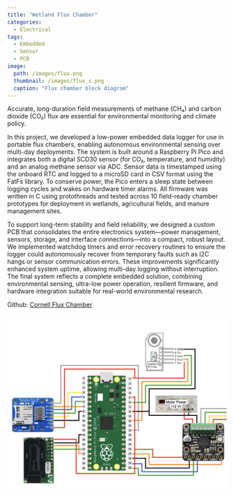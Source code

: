 ```yaml
---
title: "Wetland Flux Chamber"
categories:
  - Electrical
tags:
  - Embedded
  - Sensor
  - PCB
image: 
  path: /images/flux.png
  thumbnail: /images/flux_s.png
  caption: "Flux chamber block diagram"
---
```


Accurate, long-duration field measurements of methane (CH₄) and carbon dioxide (CO₂) flux are essential for environmental monitoring and climate policy. 

In this project, we developed a low-power embedded data logger for use in portable flux chambers, enabling autonomous environmental sensing over multi-day deployments. The system is built around a Raspberry Pi Pico and integrates both a digital SCD30 sensor (for CO₂, temperature, and humidity) and an analog methane sensor via ADC. Sensor data is timestamped using the onboard RTC and logged to a microSD card in CSV format using the FatFs library. To conserve power, the Pico enters a sleep state between logging cycles and wakes on hardware timer alarms. All firmware was written in C using protothreads and tested across 10 field-ready chamber prototypes for deployment in wetlands, agricultural fields, and manure management sites.

To support long-term stability and field reliability, we designed a custom PCB that consolidates the entire electronics system—power management, sensors, storage, and interface connections—into a compact, robust layout. We implemented watchdog timers and error recovery routines to ensure the logger could autonomously recover from temporary faults such as I2C hangs or sensor communication errors. These improvements significantly enhanced system uptime, allowing multi-day logging without interruption. The final system reflects a complete embedded solution, combining environmental sensing, ultra-low power operation, resilient firmware, and hardware integration suitable for real-world environmental research.

Github: <a href="https://cornellfluxchamber.github.io/">Cornell Flux Chamber</a>

![Wetland Flux Chamber](/images/flux.png)